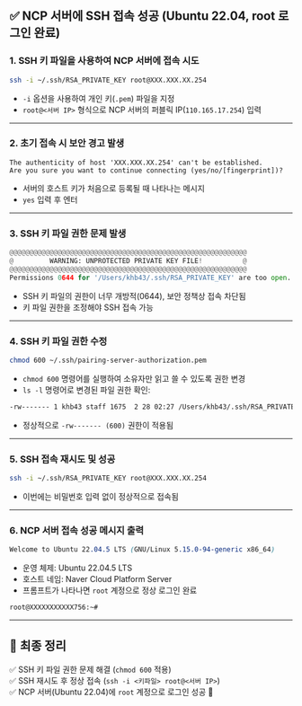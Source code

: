 ## ✅ NCP 서버에 SSH 접속 성공 (Ubuntu 22.04, root 로그인 완료)

### 1. SSH 키 파일을 사용하여 NCP 서버에 접속 시도
```sh
ssh -i ~/.ssh/RSA_PRIVATE_KEY root@XXX.XXX.XX.254
```
- `-i` 옵션을 사용하여 개인 키(`.pem`) 파일을 지정
- `root@<서버 IP>` 형식으로 NCP 서버의 퍼블릭 IP(`110.165.17.254`) 입력

---

### 2. 초기 접속 시 보안 경고 발생
```vbnet
The authenticity of host 'XXX.XXX.XX.254' can't be established.
Are you sure you want to continue connecting (yes/no/[fingerprint])?
```
- 서버의 호스트 키가 처음으로 등록될 때 나타나는 메시지
- `yes` 입력 후 엔터

---

### 3. SSH 키 파일 권한 문제 발생
```python
@@@@@@@@@@@@@@@@@@@@@@@@@@@@@@@@@@@@@@@@@@@@@@@@@@@@@@@@@@@
@         WARNING: UNPROTECTED PRIVATE KEY FILE!          @
@@@@@@@@@@@@@@@@@@@@@@@@@@@@@@@@@@@@@@@@@@@@@@@@@@@@@@@@@@@
Permissions 0644 for '/Users/khb43/.ssh/RSA_PRIVATE_KEY' are too open.
```
- SSH 키 파일의 권한이 너무 개방적(0644), 보안 정책상 접속 차단됨
- 키 파일 권한을 조정해야 SSH 접속 가능

---

### 4. SSH 키 파일 권한 수정
```sh
chmod 600 ~/.ssh/pairing-server-authorization.pem
```
- `chmod 600` 명령어를 실행하여 소유자만 읽고 쓸 수 있도록 권한 변경
- `ls -l` 명령어로 변경된 파일 권한 확인:
```sh
-rw------- 1 khb43 staff 1675  2 28 02:27 /Users/khb43/.ssh/RSA_PRIVATE_KEY
```
- 정상적으로 `-rw------- (600)` 권한이 적용됨

---

### 5. SSH 접속 재시도 및 성공
```sh
ssh -i ~/.ssh/RSA_PRIVATE_KEY root@XXX.XXX.XX.254
```
- 이번에는 비밀번호 입력 없이 정상적으로 접속됨

---

### 6. NCP 서버 접속 성공 메시지 출력
```css
Welcome to Ubuntu 22.04.5 LTS (GNU/Linux 5.15.0-94-generic x86_64)
```
- 운영 체제: Ubuntu 22.04.5 LTS
- 호스트 네임: Naver Cloud Platform Server
- 프롬프트가 나타나면 `root` 계정으로 정상 로그인 완료

```sh
root@XXXXXXXXXXX756:~#
```

---

## 📌 최종 정리
✅ SSH 키 파일 권한 문제 해결 (`chmod 600` 적용)  
✅ SSH 재시도 후 정상 접속 (`ssh -i <키파일> root@<서버 IP>`)  
✅ NCP 서버(Ubuntu 22.04)에 `root` 계정으로 로그인 성공 🚀

